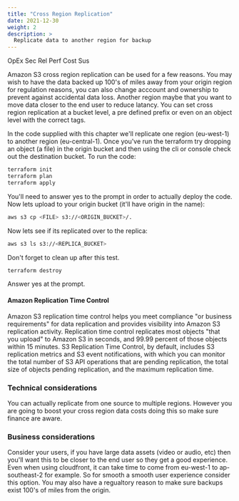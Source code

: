 ```yaml
---
title: "Cross Region Replication"
date: 2021-12-30
weight: 2 
description: >
  Replicate data to another region for backup
---
```

<span class=opex-sec>OpEx</span>
<span class=sec-off>Sec</span>
<span class=rel-on>Rel</span>
<span class=perf-sec>Perf</span>
<span class=cost-sec>Cost</span>
<span class=sus-off>Sus</span>

Amazon S3 cross region replication can be used for a few reasons. You may wish to have the data backed up 100's of miles away from your origin region for regulation reasons, you can also change acccount and ownership to prevent against accidental data loss. Another region maybe that you want to move data closer to the end user to reduce latancy. You can set cross region replication at a bucket level, a pre defined prefix or even on an object level with the correct tags.

In the code supplied with this chapter we'll replicate one region (eu-west-1) to another region (eu-central-1). Once you've run the terraform try dropping an object (a file) in the origin bucket and then using the cli or console check out the destination bucket. To run the code:

```bash
terraform init
terraform plan
terraform apply
```

You'll need to answer yes to the prompt in order to actually deploy the code. Now lets upload to your origin bucket (it'll have origin in the name):

```bash
aws s3 cp <FILE> s3://<ORIGIN_BUCKET>/.
```

Now lets see if its replicated over to the replica:

```bash
aws s3 ls s3://<REPLICA_BUCKET>
```

Don't forget to clean up after this test.

```bash
terraform destroy
```

Answer yes at the prompt.

#### Amazon Replication Time Control

Amazon S3 replication time control helps you meet compliance "or business requirements" for data replication and provides visibility into Amazon S3 replication activity. Replication time control replicates most objects "that you upload" to Amazon S3 in seconds, and 99.99 percent of those objects within 15 minutes. S3 Replication Time Control, by default, includes S3 replication metrics and S3 event notifications, with which you can monitor the total number of S3 API operations that are pending replication, the total size of objects pending replication, and the maximum replication time.


### Technical considerations
You can actually replicate from one source to multiple regions. However you are going to boost your cross region data costs doing this so make sure finance are aware.


### Business considerations
Consider your users, if you have large data assets (video or audio, etc) then you'll want this to be closer to the end user so they get a good experience. Even when using cloudfront, it can take time to come from eu-west-1 to ap-southeast-2 for example. So for smooth a smooth user experience consider this option. You may also have a regualtory reason to make sure backups exist 100's of miles from the origin.
